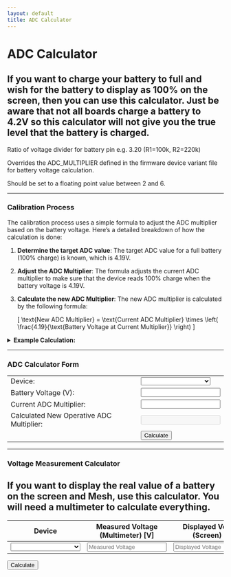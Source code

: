 ```yaml
---
layout: default
title: ADC Calculator
---
```


# ADC Calculator

## If you want to charge your battery to full and wish for the battery to display as 100% on the screen, then you can use this calculator. Just be aware that not all boards charge a battery to 4.2V so this calculator will not give you the true level that the battery is charged.

Ratio of voltage divider for battery pin e.g. 3.20 (R1=100k, R2=220k)

Overrides the ADC_MULTIPLIER defined in the firmware device variant file for battery voltage calculation.

Should be set to a floating point value between 2 and 6.

---

### Calibration Process

The calibration process uses a simple formula to adjust the ADC multiplier based on the battery voltage. Here’s a detailed breakdown of how the calculation is done:

1. **Determine the target ADC value**: The target ADC value for a full battery (100% charge) is known, which is 4.19V.
2. **Adjust the ADC Multiplier**: The formula adjusts the current ADC multiplier to make sure that the device reads 100% charge when the battery voltage is 4.19V.
3. **Calculate the new ADC Multiplier**: The new ADC multiplier is calculated by the following formula:

   \[
   \text{New ADC Multiplier} = \text{Current ADC Multiplier} \times \left( \frac{4.19}{\text{Battery Voltage at Current Multiplier}} \right)
   \]

<details>
  <summary><strong>Example Calculation:</strong></summary>

  <table>
    <tr>
      <td>Initial Condition:</td>
      <td>Your device shows a battery voltage of 3.82V using a current ADC multiplier of 2.</td>
    </tr>
    <tr>
      <td>Formula:</td>
      <td>New ADC Multiplier = 2 × (4.19 / 3.82)</td>
    </tr>
    <tr>
      <td>Calculate the Ratio:</td>
      <td>4.19 / 3.82 ≈ 1.097</td>
    </tr>
    <tr>
      <td>Multiply the Current ADC Multiplier by the Ratio:</td>
      <td>New ADC Multiplier = 2 × 1.097 = 2.194</td>
    </tr>
    <tr>
      <td>Update the Device:</td>
      <td>You then set the new ADC multiplier (2.194 in this case) in your device's configuration. This calculation adjusts the multiplier so that the battery charge readings are accurate, mapping 4.19V to 100% battery charge.</td>
    </tr>
  </table>
</details>

---

### ADC Calculator Form

<div>
  <table>
    <tr>
      <td>Device:</td>
      <td>
        <select id="deviceSelect" onchange="updateAdcMultiplier()">
          <option value="" data-multiplier="Choose"></option>          
          <option value="chatter2" data-multiplier="5.0">chatter2</option>
          <option value="diy" data-multiplier="1.85">diy</option>
          <option value="esp32-s3-pico" data-multiplier="3.1">esp32-s3-pico</option>
          <option value="heltec_v1/v2" data-multiplier="3.2">heltec_v1/v2</option>
          <option value="heltec_v3" data-multiplier="5.1205">heltec_v3</option>
          <option value="heltec_wsl_v3" data-multiplier="5.1205">heltec_wsl_v3</option>
          <option value="heltec_wireless_paper" data-multiplier="2.0">heltec_wireless_paper</option>
          <option value="heltec_wireless_tracker" data-multiplier="4.9">heltec_wireless_tracker</option>
          <option value="heltec_T114" data-multiplier="4.916">heltec_T114</option>
          <option value="lora_isp4520" data-multiplier="1.436">lora_isp4520</option>
          <option value="m5stack_coreink" data-multiplier="5.0">m5stack_coreink</option>
          <option value="nano-g1-explorer" data-multiplier="2.0">nano-g1-explorer</option>
          <option value="nano-g2-ultra" data-multiplier="2.0">nano-g2-ultra</option>
          <option value="picomputer-s3" data-multiplier="3.1">picomputer-s3</option>
          <option value="rak4631" data-multiplier="1.73">rak4631</option>
          <option value="rpipico" data-multiplier="3.1">rpipico</option>
          <option value="rpipicow" data-multiplier="3.1">rpipicow</option>
          <option value="station-g1" data-multiplier="6.45">station-g1</option>
          <option value="station-g2" data-multiplier="4.0">station-g2</option>
          <option value="tlora_v2_1_16" data-multiplier="2.0">tlora_v2_1_16</option>
          <option value="tlora_v2_1_18" data-multiplier="2.11">tlora_v2_1_18</option>
          <option value="tlora_t3s3_v1" data-multiplier="2.11">tlora_t3s3_v1</option>
          <option value="t-deck" data-multiplier="2.11">t-deck</option>
          <option value="t-echo" data-multiplier="2.0">t-echo</option>
        </select>
      </td>
    </tr>
    <tr>
      <td>Battery Voltage (V):</td>
      <td><input type="text" id="batteryVoltage" value="" /></td>
    </tr>
    <tr>
      <td>Current ADC Multiplier:</td>
      <td><input type="text" id="operativeAdcMultiplier" value="" /></td>
    </tr>
    <tr>
      <td>Calculated New Operative ADC Multiplier:</td>
      <td><input type="text" id="newOperativeAdcMultiplier" value="" disabled="disabled" /></td>
    </tr>
    <tr>
      <td></td>
      <td>
        <button class="button button--outline button--lg cta--button" onclick="calculateNewMultiplier()">Calculate</button>
      </td>
    </tr>
  </table>
</div>

<script>
  function updateAdcMultiplier() {
    const select = document.getElementById('deviceSelect');
    const multiplier = select.options[select.selectedIndex].getAttribute('data-multiplier');
    if (multiplier) {
      document.getElementById('operativeAdcMultiplier').value = multiplier;
    }
  }

  function calculateNewMultiplier() {
    const batteryVoltage = parseFloat(document.getElementById('batteryVoltage').value);
    const currentAdcMultiplier = parseFloat(document.getElementById('operativeAdcMultiplier').value);

    if (isNaN(batteryVoltage) || batteryVoltage <= 0 || isNaN(currentAdcMultiplier)) {
      alert("Please enter valid numbers.");
      return;
    }

    const targetVoltage = 4.19;
    const newAdcMultiplier = currentAdcMultiplier * (targetVoltage / batteryVoltage);

    document.getElementById('newOperativeAdcMultiplier').value = newAdcMultiplier.toFixed(3);
  }
</script>

---

### Voltage Measurement Calculator

## If you want to display the real value of a battery on the screen and Mesh, use this calculator. You will need a multimeter to calculate everything.

<div>
  <table id="measurementTable">
    <thead>
      <tr>
        <th>Device</th>
        <th>Measured Voltage (Multimeter) [V]</th>
        <th>Displayed Voltage (Screen) [V]</th>
        <th>Manual ADC Multiplier</th>
        <th>Adjusted ADC Multiplier</th>
      </tr>
    </thead>
    <tbody>
      <tr>
        <td>
          <select class="deviceSelect" onchange="updateManualMultiplier(this)">
            <option value="" data-multiplier="Choose"></option>          
            <option value="chatter2" data-multiplier="5.0">chatter2</option>
            <option value="diy" data-multiplier="1.85">diy</option>
            <option value="esp32-s3-pico" data-multiplier="3.1">esp32-s3-pico</option>
            <option value="heltec_v1/v2" data-multiplier="3.2">heltec_v1/v2</option>
            <option value="heltec_v3" data-multiplier="5.035" data-measured="4.15">heltec_v3</option>
            <option value="heltec_wsl_v3" data-multiplier="5.1205">heltec_wsl_v3</option>
            <option value="heltec_wireless_paper" data-multiplier="2.0">heltec_wireless_paper</option>
            <option value="heltec_wireless_tracker" data-multiplier="4.9">heltec_wireless_tracker</option>
            <option value="heltec_T114" data-multiplier="4.916" data-measured="4.15">heltec_T114</option>
            <option value="lora_isp4520" data-multiplier="1.436">lora_isp4520</option>
            <option value="m5stack_coreink" data-multiplier="5.0">m5stack_coreink</option>
            <option value="nano-g1-explorer" data-multiplier="2.0">nano-g1-explorer</option>
            <option value="nano-g2-ultra" data-multiplier="2.0">nano-g2-ultra</option>
            <option value="picomputer-s3" data-multiplier="3.1">picomputer-s3</option>
            <option value="rak4631" data-multiplier="1.73">rak4631</option>
            <option value="rpipico" data-multiplier="3.1">rpipico</option>
            <option value="rpipicow" data-multiplier="3.1">rpipicow</option>
            <option value="station-g1" data-multiplier="6.45">station-g1</option>
            <option value="station-g2" data-multiplier="4.0">station-g2</option>
            <option value="tlora_v2_1_16" data-multiplier="2.0">tlora_v2_1_16</option>
            <option value="tlora_v2_1_18" data-multiplier="2.11">tlora_v2_1_18</option>
            <option value="tlora_t3s3_v1" data-multiplier="2.11">tlora_t3s3_v1</option>
            <option value="t-deck" data-multiplier="2.11">t-deck</option>
            <option value="t-echo" data-multiplier="2.0">t-echo</option>
          </select>
        </td>
        <td><input type="text" class="measuredVoltage" placeholder="Measured Voltage"></td>
        <td><input type="text" class="displayedVoltage" placeholder="Displayed Voltage"></td>
        <td><input type="text" class="manualMultiplier" placeholder="Manual Multiplier"></td>
        <td><input type="text" class="adjustedMultiplier" placeholder="Adjusted Multiplier" disabled></td>
      </tr>
    </tbody>
  </table>
  <button class="button button--outline button--lg cta--button" onclick="calculateTableMultipliers()">Calculate</button>
</div>

<script>
  function updateManualMultiplier(dropdown) {
     const option = dropdown.options[dropdown.selectedIndex];
     const multiplier = option.getAttribute('data-multiplier');
     const measured = option.getAttribute('data-measured');
   
     const row = dropdown.closest('tr');
     const manualMultiplierField = row.querySelector('.manualMultiplier');
     const measuredField = row.querySelector('.measuredVoltage');
   
     if (multiplier) manualMultiplierField.value = multiplier;
     if (measured) measuredField.value = measured;
   }

  function calculateTableMultipliers() {
    const rows = document.querySelectorAll('#measurementTable tbody tr');

    rows.forEach(row => {
      const measuredVoltage = parseFloat(row.querySelector('.measuredVoltage').value);
      const displayedVoltage = parseFloat(row.querySelector('.displayedVoltage').value);
      const manualMultiplier = parseFloat(row.querySelector('.manualMultiplier').value);

      if (isNaN(measuredVoltage) || measuredVoltage <= 0 ||
          isNaN(displayedVoltage) || displayedVoltage <= 0 ||
          isNaN(manualMultiplier) || manualMultiplier <= 0) {
        row.querySelector('.adjustedMultiplier').value = 'Invalid Input';
        return;
      }

      const adjustedMultiplier = manualMultiplier * (measuredVoltage / displayedVoltage);
      row.querySelector('.adjustedMultiplier').value = adjustedMultiplier.toFixed(3);
    });
  }
</script>
